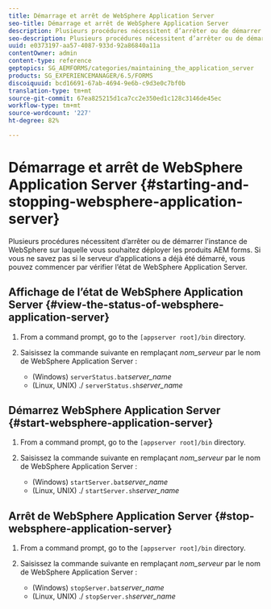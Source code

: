 ```yaml
---
title: Démarrage et arrêt de WebSphere Application Server
seo-title: Démarrage et arrêt de WebSphere Application Server
description: Plusieurs procédures nécessitent d’arrêter ou de démarrer l’instance de WebSphere sur laquelle vous souhaitez déployer les produits AEM forms. Ce document explique le démarrage et l’arrêt de WebSphere Application Server.
seo-description: Plusieurs procédures nécessitent d’arrêter ou de démarrer l’instance de WebSphere sur laquelle vous souhaitez déployer les produits AEM forms. Ce document explique le démarrage et l’arrêt de WebSphere Application Server.
uuid: e0373197-aa57-4087-933d-92a86840a11a
contentOwner: admin
content-type: reference
geptopics: SG_AEMFORMS/categories/maintaining_the_application_server
products: SG_EXPERIENCEMANAGER/6.5/FORMS
discoiquuid: bcd16691-67ab-4694-9e6b-c9d3e0c7bf0b
translation-type: tm+mt
source-git-commit: 67ea825215d1ca7cc2e350ed1c128c3146de45ec
workflow-type: tm+mt
source-wordcount: '227'
ht-degree: 82%

---
```



# Démarrage et arrêt de WebSphere Application Server {#starting-and-stopping-websphere-application-server}

Plusieurs procédures nécessitent d’arrêter ou de démarrer l’instance de WebSphere sur laquelle vous souhaitez déployer les produits AEM forms. Si vous ne savez pas si le serveur d’applications a déjà été démarré, vous pouvez commencer par vérifier l’état de WebSphere Application Server.

## Affichage de l’état de WebSphere Application Server {#view-the-status-of-websphere-application-server}

1. From a command prompt, go to the `[appserver root]/bin` directory.
1. Saisissez la commande suivante en remplaçant *nom_serveur* par le nom de WebSphere Application Server :

   * (Windows) `serverStatus.bat`*server_name*
   * (Linux, UNIX) ./ `serverStatus.sh`*server_name*

## Démarrez WebSphere Application Server {#start-websphere-application-server}

1. From a command prompt, go to the `[appserver root]/bin` directory.
1. Saisissez la commande suivante en remplaçant *nom_serveur* par le nom de WebSphere Application Server :

   * (Windows) `startServer.bat`*server_name*
   * (Linux, UNIX) ./ `startServer.sh`*server_name*

## Arrêt de WebSphere Application Server {#stop-websphere-application-server}

1. From a command prompt, go to the `[appserver root]/bin` directory.
1. Saisissez la commande suivante en remplaçant *nom_serveur* par le nom de WebSphere Application Server :

   * (Windows) `stopServer.bat`*server_name*
   * (Linux, UNIX) ./ `stopServer.sh`*server_name*

